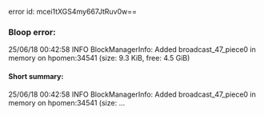 error id: mcei1tXGS4my667JtRuv0w==
### Bloop error:

25/06/18 00:42:58 INFO BlockManagerInfo: Added broadcast_47_piece0 in memory on hpomen:34541 (size: 9.3 KiB, free: 4.5 GiB)
#### Short summary: 

25/06/18 00:42:58 INFO BlockManagerInfo: Added broadcast_47_piece0 in memory on hpomen:34541 (size: ...